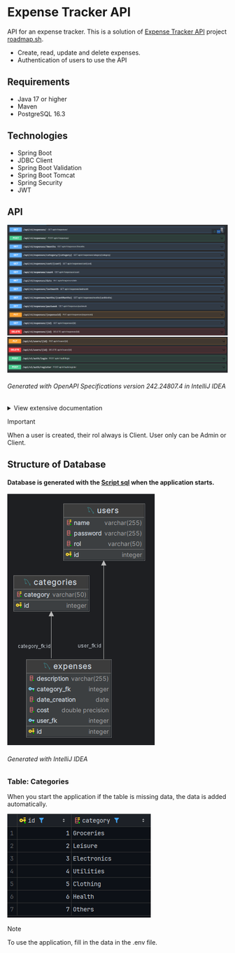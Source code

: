 # Expense Tracker API

API for an expense tracker. This is a solution of [Expense Tracker API](https://roadmap.sh/projects/expense-tracker-api) project [roadmap.sh](https://roadmaps.sh). 

- Create, read, update and delete expenses.
- Authentication of users to use the API

## Requirements

- Java 17 or higher
- Maven
- PostgreSQL 16.3

## Technologies

- Spring Boot
- JDBC Client
- Spring Boot Validation
- Spring Boot Tomcat
- Spring Security
- JWT

## API

![ExpensesAPI](ExpensesAPI.png)
![UsersAPI](UsersApi.png)

###### Generated with OpenAPI Specifications version 242.24807.4 in IntelliJ IDEA  

<details>
<summary> View extensive documentation</summary>

![Expense Tracker API doc](ExpenseTrackerAPI-doc.png)

###### View of [ExpenseTracker-openapi](ExpenseTracker-openapi.yaml) by Redocly.

</details>

> [!IMPORTANT]
> When a user is created, their rol always is Client.
> User only can be Admin or Client. 

## Structure of Database

#### Database is generated with the [Script sql](src/main/resources/schema.sql) when the application starts.

![Database diagram](databaseDiagram.png)

###### Generated with IntelliJ IDEA

### Table: Categories

When you start the application if the table is missing data, the data is added automatically.

![Table Categories](CategoriesTable.png)

> [!Note]
> To use the application, fill in the data in the .env file.


